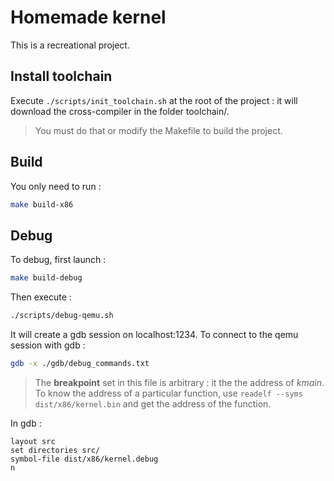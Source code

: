 # Homemade kernel

This is a recreational project.

## Install toolchain

Execute `./scripts/init_toolchain.sh` at the root of the project : it will download the cross-compiler in the folder toolchain/.

> You must do that or modify the Makefile to build the project.

## Build

You only need to run :

```sh
make build-x86
```

## Debug

To debug, first launch :

```sh
make build-debug
```

Then execute : 

```sh
./scripts/debug-qemu.sh
```

It will create a gdb session on localhost:1234.
To connect to the qemu session with gdb : 

```sh
gdb -x ./gdb/debug_commands.txt
```

> The __breakpoint__ set in this file is arbitrary : it the the address of _kmain_. To know the address of a particular function, use `readelf --syms dist/x86/kernel.bin` and get the address of the function.

In gdb : 

```gdb
layout src
set directories src/
symbol-file dist/x86/kernel.debug
n
```
